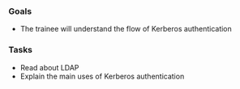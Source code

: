 
### Goals
- The trainee will understand the flow of Kerberos authentication

### Tasks
- Read about LDAP
- Explain the main uses of Kerberos authentication